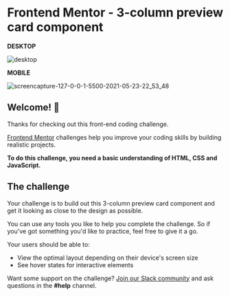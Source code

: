 # Frontend Mentor - 3-column preview card component

**DESKTOP**

![desktop](https://user-images.githubusercontent.com/48568104/119276205-de04e880-bc19-11eb-8c2d-84864271742f.png)


**MOBILE**

![screencapture-127-0-0-1-5500-2021-05-23-22_53_48](https://user-images.githubusercontent.com/48568104/119276207-e2310600-bc19-11eb-8c7d-e4fa824cc45b.png)


## Welcome! 👋

Thanks for checking out this front-end coding challenge.

[Frontend Mentor](https://www.frontendmentor.io) challenges help you improve your coding skills by building realistic projects.

**To do this challenge, you need a basic understanding of HTML, CSS and JavaScript.**

## The challenge

Your challenge is to build out this 3-column preview card component and get it looking as close to the design as possible.

You can use any tools you like to help you complete the challenge. So if you've got something you'd like to practice, feel free to give it a go.

Your users should be able to:

- View the optimal layout depending on their device's screen size
- See hover states for interactive elements

Want some support on the challenge? [Join our Slack community](https://www.frontendmentor.io/slack) and ask questions in the **#help** channel.


